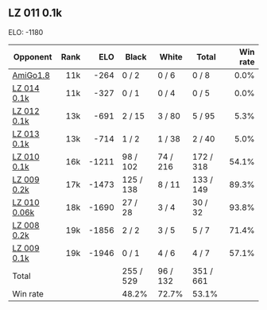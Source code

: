 ## LZ 011 0.1k ##

ELO: -1180

Opponent | Rank | ELO | Black | White | Total | Win rate
---------|-----:|----:|-------|-------|-------|-------:
[AmiGo1.8](AmiGo1.8.md) | 11k | -264 | 0 / 2 | 0 / 6 | 0 / 8 | 0.0%
[LZ 014 0.1k](LZ%20014%200.1k.md) | 11k | -327 | 0 / 1 | 0 / 4 | 0 / 5 | 0.0%
[LZ 012 0.1k](LZ%20012%200.1k.md) | 13k | -691 | 2 / 15 | 3 / 80 | 5 / 95 | 5.3%
[LZ 013 0.1k](LZ%20013%200.1k.md) | 13k | -714 | 1 / 2 | 1 / 38 | 2 / 40 | 5.0%
[LZ 010 0.1k](LZ%20010%200.1k.md) | 16k | -1211 | 98 / 102 | 74 / 216 | 172 / 318 | 54.1%
[LZ 009 0.2k](LZ%20009%200.2k.md) | 17k | -1473 | 125 / 138 | 8 / 11 | 133 / 149 | 89.3%
[LZ 010 0.06k](LZ%20010%200.06k.md) | 18k | -1690 | 27 / 28 | 3 / 4 | 30 / 32 | 93.8%
[LZ 008 0.2k](LZ%20008%200.2k.md) | 19k | -1856 | 2 / 2 | 3 / 5 | 5 / 7 | 71.4%
[LZ 009 0.1k](LZ%20009%200.1k.md) | 19k | -1946 | 0 / 1 | 4 / 6 | 4 / 7 | 57.1%
Total | | | 255 / 529 | 96 / 132 | 351 / 661 | 
Win rate| | | 48.2% | 72.7% | 53.1% | 
